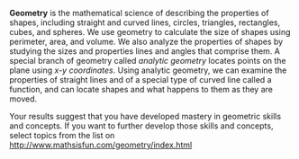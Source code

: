 
**Geometry** is the mathematical science of describing the properties of shapes, including straight and curved lines, circles, triangles,  rectangles, cubes, and spheres. We use geometry to calculate the size of shapes using perimeter, area, and volume. We also analyze the properties of shapes by studying the sizes and properties lines and angles that comprise them. A special branch of geometry called *analytic geometry* locates points on the plane using *x-y coordinates*. Using analytic geometry, we can examine the properties of straight lines and of a special type of curved line called a function, and can locate shapes and what happens to them as they are moved. 

Your results suggest that you have developed mastery in geometric skills and concepts. If you want to further develop those skills and concepts, select topics from the list on http://www.mathsisfun.com/geometry/index.html
